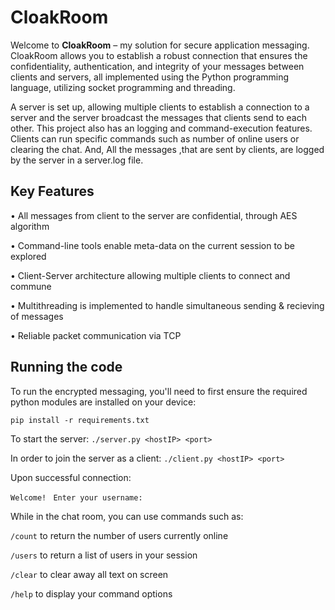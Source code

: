 # CloakRoom

Welcome to **CloakRoom** – my solution for secure application messaging. CloakRoom allows you to establish a robust connection that ensures the confidentiality, authentication, and integrity of your messages between clients and servers, all implemented using the Python programming language, utilizing socket programming and threading. 

A server is set up, allowing multiple clients to establish a connection to a server and the server broadcast the messages that clients send to each other. This project also has an logging and command-execution features. Clients can run specific commands such as number of online users or clearing the chat. And, All the messages ,that are sent by clients, are logged by the server in a server.log file.

## Key Features

• All messages from client to the server are confidential, through AES algorithm

• Command-line tools enable meta-data on the current session to be explored

• Client-Server architecture allowing multiple clients to connect and commune

• Multithreading is implemented to handle simultaneous sending & recieving of messages

• Reliable packet communication via TCP

## Running the code

To run the encrypted messaging, you'll need to first ensure the required python modules are installed on your device:

```pip install -r requirements.txt```

To start the server: ```./server.py <hostIP> <port>```

In order to join the server as a client: ```./client.py <hostIP> <port>```

Upon successful connection:

```Welcome! ```
```Enter your username: ```

While in the chat room, you can use commands such as:

```/count``` to return the number of users currently online

```/users``` to return a list of users in your session

```/clear``` to clear away all text on screen

```/help``` to display your command options
